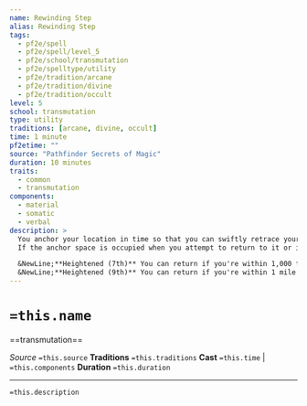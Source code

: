 ```yaml
---
name: Rewinding Step
alias: Rewinding Step
tags:
  - pf2e/spell
  - pf2e/spell/level_5
  - pf2e/school/transmutation
  - pf2e/spelltype/utility
  - pf2e/tradition/arcane
  - pf2e/tradition/divine
  - pf2e/tradition/occult
level: 5
school: transmutation
type: utility
traditions: [arcane, divine, occult]
time: 1 minute
pf2etime: ""
source: "Pathfinder Secrets of Magic"
duration: 10 minutes
traits:
  - common
  - transmutation
components:
  - material
  - somatic
  - verbal
description: >
  You anchor your location in time so that you can swiftly retrace your steps later with complex chronomancy. The space you're in when you cast the spell becomes your temporal anchor space. While you're within 500 feet of your temporal anchor space, you can spend a single action that has the concentrate trait to instantaneously return to that space (you don't need to have line of effect to the space). The spell then ends. You bring any items that are in your possession with you when you take the action to return.
  If the anchor space is occupied when you attempt to return to it or if this spell would bring another creature with you, the spell fails to transport you, then ends.

  &NewLine;**Heightened (7th)** You can return if you're within 1,000 feet of your anchor space.
  &NewLine;**Heightened (9th)** You can return if you're within 1 mile of your anchor space.
---
```

# `=this.name`
==transmutation==

*Source* `=this.source`
**Traditions** `=this.traditions`
**Cast** `=this.time` | `=this.components`
**Duration** `=this.duration`

***
`=this.description`